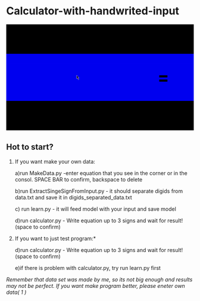 # Calculator-with-handwrited-input
![Alt Text](https://github.com/Pladque/Calculator-with-handwrited-input/blob/master/example.gif)

## Hot to start?
1. If you want make your own data:

    a)run MakeData.py
        -enter equation that you see in the corner or in the consol. SPACE BAR to confirm, backspace to delete
        
    b)run ExtractSingeSignFromInput.py
        - it should separate digids from data.txt and save it in digids_separated_data.txt
        
    c) run learn.py
        - it will feed model with your input and save model
        
    d)run calculator.py
        - Write equation up to 3 signs and wait for result! (space to confirm)
        
2. If you want to just test program:*

     d)run calculator.py
        - Write equation up to 3 signs and wait for result! (space to confirm)
        
    e)if there is problem with calculator.py, try run learn.py first
    
*Remember that data set was made by me, so its not big enough and results may not be perfect.
 If you want make program better, please eneter own data( 1 )* 

